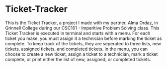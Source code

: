 # Ticket-Tracker

This is the Ticket Tracker, a project I made with my partner, Alma Ordaz, in Grinnell College during our CSC161 - Imperitive Problem 
Solving class. This Ticket Tracker is executed in terminal and starts with a menu. For each ticket you make, you must assign it a 
technician before marking the ticket as complete. To keep track of the tickets, they are seperated to three lists, new tickets,
assigned tickets, and completed tickets. In the menu, you can choose to create a new ticket, assign a ticket to a technician, mark a 
ticket complete, or print either the list of new, assigned, or completed tickets.
